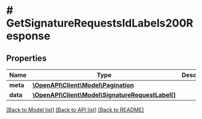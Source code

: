 # # GetSignatureRequestsIdLabels200Response

## Properties

Name | Type | Description | Notes
------------ | ------------- | ------------- | -------------
**meta** | [**\OpenAPI\Client\Model\Pagination**](Pagination.md) |  | [optional]
**data** | [**\OpenAPI\Client\Model\SignatureRequestLabel[]**](SignatureRequestLabel.md) |  | [optional]

[[Back to Model list]](../../README.md#models) [[Back to API list]](../../README.md#endpoints) [[Back to README]](../../README.md)
